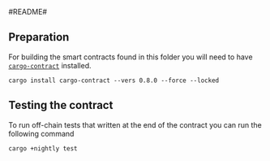 #README#

## Preparation

For building the smart contracts found in this folder you will need to have [`cargo-contract`](https://github.com/paritytech/cargo-contract) installed.

```
cargo install cargo-contract --vers 0.8.0 --force --locked
```

## Testing the contract

To run off-chain tests that written at the end of the contract you can run the following command

`cargo +nightly test`


